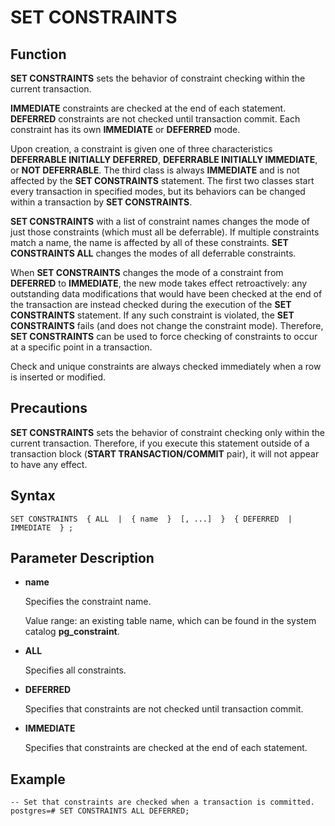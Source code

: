# SET CONSTRAINTS<a name="EN-US_TOPIC_0242370651"></a>

## Function<a name="en-us_topic_0237122187_en-us_topic_0059779017_s016571300554457884633ea16394654e"></a>

**SET CONSTRAINTS**  sets the behavior of constraint checking within the current transaction.

**IMMEDIATE**  constraints are checked at the end of each statement.  **DEFERRED**  constraints are not checked until transaction commit. Each constraint has its own  **IMMEDIATE**  or  **DEFERRED**  mode.

Upon creation, a constraint is given one of three characteristics  **DEFERRABLE INITIALLY DEFERRED**,  **DEFERRABLE INITIALLY IMMEDIATE**, or  **NOT DEFERRABLE**. The third class is always  **IMMEDIATE**  and is not affected by the  **SET CONSTRAINTS**  statement. The first two classes start every transaction in specified modes, but its behaviors can be changed within a transaction by  **SET CONSTRAINTS**.

**SET CONSTRAINTS**  with a list of constraint names changes the mode of just those constraints \(which must all be deferrable\). If multiple constraints match a name, the name is affected by all of these constraints.  **SET CONSTRAINTS ALL**  changes the modes of all deferrable constraints.

When  **SET CONSTRAINTS**  changes the mode of a constraint from  **DEFERRED**  to  **IMMEDIATE**, the new mode takes effect retroactively: any outstanding data modifications that would have been checked at the end of the transaction are instead checked during the execution of the  **SET CONSTRAINTS**  statement. If any such constraint is violated, the  **SET CONSTRAINTS**  fails \(and does not change the constraint mode\). Therefore,  **SET CONSTRAINTS**  can be used to force checking of constraints to occur at a specific point in a transaction.

Check and unique constraints are always checked immediately when a row is inserted or modified.

## Precautions<a name="en-us_topic_0237122187_en-us_topic_0059779017_s321677998664492982aeded9dee52787"></a>

**SET CONSTRAINTS**  sets the behavior of constraint checking only within the current transaction. Therefore, if you execute this statement outside of a transaction block \(**START TRANSACTION/COMMIT**  pair\), it will not appear to have any effect.

## Syntax<a name="en-us_topic_0237122187_en-us_topic_0059779017_s8d239b808d544e6cbfdbf0be45ed052c"></a>

```
SET CONSTRAINTS  { ALL  |  { name  }  [, ...]  }  { DEFERRED  | IMMEDIATE  } ;
```

## Parameter Description<a name="en-us_topic_0237122187_en-us_topic_0059779017_sce8e8c2751c740879354a5adb7da996e"></a>

-   **name**

    Specifies the constraint name.

    Value range: an existing table name, which can be found in the system catalog  **pg\_constraint**.

-   **ALL**

    Specifies all constraints.

-   **DEFERRED**

    Specifies that constraints are not checked until transaction commit.

-   **IMMEDIATE**

    Specifies that constraints are checked at the end of each statement.


## Example<a name="en-us_topic_0237122187_en-us_topic_0059779017_s1a9e95b23ffc4ba9b8873c7352f3d1f5"></a>

```
-- Set that constraints are checked when a transaction is committed.
postgres=# SET CONSTRAINTS ALL DEFERRED;
```

